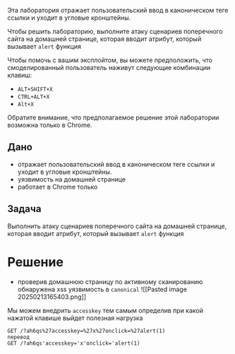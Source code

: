 Эта лаборатория отражает пользовательский ввод в каноническом теге ссылки и уходит в угловые кронштейны.

Чтобы решить лабораторию, выполните атаку сценариев поперечного сайта на домашней странице, которая вводит атрибут, который вызывает `alert` функция

Чтобы помочь с вашим эксплойтом, вы можете предположить, что смоделированный пользователь наживут следующие комбинации клавиш:

- `ALT+SHIFT+X`
- `CTRL+ALT+X`
- `Alt+X`

Обратите внимание, что предполагаемое решение этой лаборатории возможна только в Chrome.


## Дано

- отражает пользовательский ввод в каноническом теге ссылки и уходит в угловые кронштейны.
- уязвимость на домашней странице
- работает в Chrome только

## Задача

Выполнить атаку сценариев поперечного сайта на домашней странице, которая вводит атрибут, который вызывает `alert` функция

# Решение

- проверив домашнюю страницу по активному сканированию обнаружена xss уязвимость в `canonical`
![[Pasted image 20250213165403.png]]

Мы можем внедрить `accesskey` тем самым определив при какой нажатой клавише выйдет полезная нагрузка 
```
GET /?ah6qs%27accesskey=%27x%27onclick=%27alert(1)
перевод
GET /?ah6qs'accesskey='x'onclick='alert(1)
```